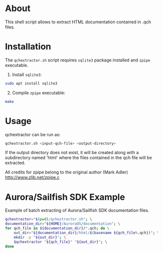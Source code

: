 # About

This shell script allows to extract HTML documentation contained in .qch files.

# Installation

The `qchextractor.sh` script requires `sqlite3` package installed and `zpipe` executable.

1. Install `sqlite3`:

```bash
sudo apt install sqlite3
```

2. Compile `zpipe` executable:

```bash
make
```

# Usage

qchextractor can be run as:
```bash
qchextractor.sh <input-qch-file> <output-directory>
```

If the output directory does not exist, it will be created along with a subdirectory 
named 'html' where the files contained in the qch file will be extracted.

All credits for zpipe belong to the original author (Mark Adler) http://www.zlib.net/zpipe.c

# Aurora/Sailfish SDK Example

Example of batch extracting of Aurora/Sailfish SDK documentation files.

```bash
qchextractor="$(pwd)/qchextractor.sh"; \
documentation_dir="${HOME}/AuroraOS/documentation"; \
for qch_file in ${documentation_dir}/*.qch; do \
    out_dir="${documentation_dir}/html/$(basename ${qch_file%.qch})"; \
    mkdir -p "${out_dir}"; \
    $qchextractor "${qch_file}" "${out_dir}"; \
done
```